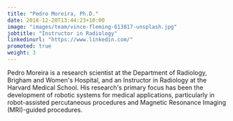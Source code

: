 ```yaml
---
title: "Pedro Moreira, Ph.D."
date: 2018-12-20T13:44:23+10:00
image: "images/team/vince-fleming-613817-unsplash.jpg"
jobtitle: "Instructor in Radiology"
linkedinurl: "https://www.linkedin.com/"
promoted: true
weight: 3
---
```


Pedro Moreira is a research scientist at the Department of Radiology, Brigham and Women's Hospital, and an Instructor in Radiology at the Harvard Medical School. His research's primary focus has been the development of robotic systems for medical applications, particularly in robot-assisted percutaneous procedures and Magnetic Resonance Imaging (MRI)-guided procedures.

